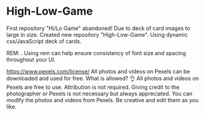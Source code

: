 # High-Low-Game
First repository "Hi/Lo Game" abandoned! Due to deck of card images to large in size.
Created new repository "High-Low-Game". Using dynamic css/JavaScript deck of cards. 


REM: . Using rem can help ensure consistency of font size and spacing throughout your UI.

https://www.pexels.com/license/
All photos and videos on Pexels can be downloaded and used for free.
What is allowed? 👌
All photos and videos on Pexels are free to use.
Attribution is not required. Giving credit to the photographer or Pexels is not necessary but always appreciated.
You can modify the photos and videos from Pexels. Be creative and edit them as you like.